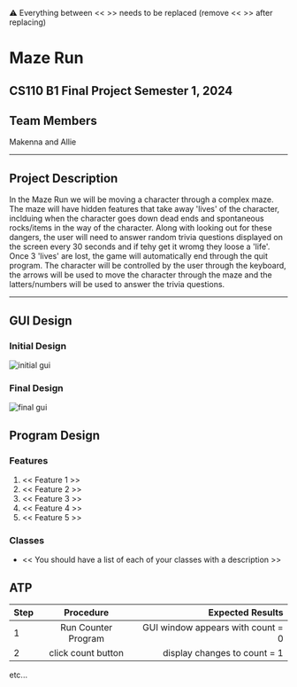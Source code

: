 
:warning: Everything between << >> needs to be replaced (remove << >> after replacing)

# Maze Run
## CS110 B1 Final Project  Semester 1, 2024

## Team Members

Makenna and Allie

***

## Project Description

In the Maze Run we will be moving a character through a complex maze. The maze will have hidden features that take away 'lives' of the character, inclduing when the character goes down dead ends and spontaneous rocks/items in the way of the character. Along with looking out for these dangers, the user will need to answer random trivia questions displayed on the screen every 30 seconds and if tehy get it wromg they loose a 'life'. Once 3 'lives' are lost, the game will automatically end through the quit program. The character will be controlled by the user through the keyboard, the arrows will be used to move the character through the maze and the latters/numbers will be used to answer the trivia questions.

***    

## GUI Design

### Initial Design

![initial gui](assets/gui.jpg)

### Final Design

![final gui](assets/finalgui.jpg)

## Program Design

### Features

1. << Feature 1 >>
2. << Feature 2 >>
3. << Feature 3 >>
4. << Feature 4 >>
5. << Feature 5 >>

### Classes

- << You should have a list of each of your classes with a description >>

## ATP

| Step                 |Procedure             |Expected Results                   |
|----------------------|:--------------------:|----------------------------------:|
|  1                   | Run Counter Program  |GUI window appears with count = 0  |
|  2                   | click count button   | display changes to count = 1      |
etc...
